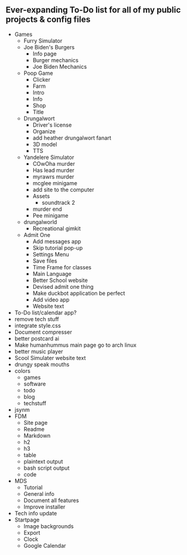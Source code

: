 ## Ever-expanding To-Do list for **all** of my public projects & config files
-   Games
    -   Furry Simulator
    -   Joe Biden's Burgers
        -   Info page
        -   Burger mechanics
        -   Joe Biden Mechanics
    -   Poop Game
        -   Clicker
        -   Farm
        -   Intro
        -   Info
        -   Shop
        -   Title
    -   Drungalwort
        -   Driver's license
        -   Organize
        -   add heather drungalwort fanart
        -   3D model
        -   TTS
    -   Yandelere Simulator
        -   COwOha murder
        -   Has lead murder
        -   myrawrs murder
        -   mcglee minigame
        -   add site to the computer
        -   Assets
            -   soundtrack 2
        -   murder end
        -   Pee minigame
    -   drungalworld
        -   Recreational gimkit
    -   Admit One
        -   Add messages app
        -   Skip tutorial pop-up
        -   Settings Menu
        -   Save files
        -   Time Frame for classes
        -   Main Language
        -   Better School website
        -   Devised admit one thing
        -   Make duckbot application be perfect
        -   Add video app
        -   Website text
-   To-Do list/calendar app?
-   remove tech stuff
-   integrate style.css
-   Document compresser
-   better postcard ai
-   Make humanhummus main page go to arch linux
-   better music player
-   Scool Simulater website text
-   drungy speak mouths
-   colors
    -   games
    -   software
    -   todo
    -   blog
    -   techstuff
-   jsynm
- FDM
    -   Site page
    -   Readme
    -   Markdown
    -   h2
    -   h3
    -   table
    -   plaintext output
    -   bash script output
    -   code
-   MDS
    -   Tutorial
    -   General info
    -   Document all features
    -   Improve installer
-   Tech info update
-   Startpage
    -   Image backgrounds
    -   Export
    -   Clock
    -   Google Calendar
